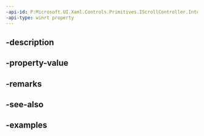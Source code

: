 ```yaml
---
-api-id: P:Microsoft.UI.Xaml.Controls.Primitives.IScrollController.InteractionVisualScrollRailingMode
-api-type: winrt property
---
```


## -description

## -property-value

## -remarks

## -see-also

## -examples

